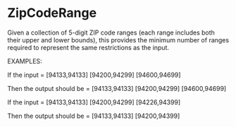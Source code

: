 # ZipCodeRange
Given a collection of 5-digit ZIP code ranges (each range includes both their upper and lower bounds), this provides the minimum number of ranges required to represent the same restrictions as the input.


EXAMPLES:

If the input = [94133,94133] [94200,94299] [94600,94699]

Then the output should be = [94133,94133] [94200,94299] [94600,94699]


If the input = [94133,94133] [94200,94299] [94226,94399] 

Then the output should be = [94133,94133] [94200,94399]


